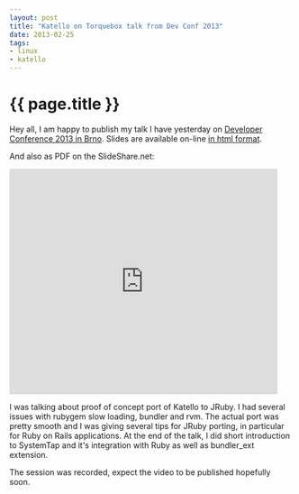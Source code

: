 ```yaml
---
layout: post
title: "Katello on Torquebox talk from Dev Conf 2013"
date: 2013-02-25
tags:
- linux
- katello
---
```

{{ page.title }}
================

Hey all, I am happy to publish my talk I have yesterday on [Developer
Conference 2013 in Brno](http://www.devconf.cz). Slides are available on-line
[in html
format](http://lzap.fedorapeople.org/presentations/katello-on-torquebox/).

And also as PDF on the SlideShare.net:

<p><iframe src="http://www.slideshare.net/slideshow/embed_code/16752063"
width="476" height="400" frameborder="0" marginwidth="0" marginheight="0"
scrolling="no"> </iframe></p>

I was talking about proof of concept port of Katello to JRuby. I had several
issues with rubygem slow loading, bundler and rvm. The actual port was pretty
smooth and I was giving several tips for JRuby porting, in particular for Ruby
on Rails applications. At the end of the talk, I did short introduction to
SystemTap and it's integration with Ruby as well as bundler_ext extension.

The session was recorded, expect the video to be published hopefully soon.
